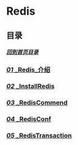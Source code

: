 # Redis

## 目录

##### [回到首页目录](/README.md)

### [_01_ _Redis_介绍](./01_Redis_介绍.md)

### [_02_ _InstallRedis](./02_installRedis.md)

### [_03_ _RedisCommend](./03_RedisCommend.md)

### [_04_ _RedisConf](./04_RedisConf.md)

### [_05_ _RedisTransaction](./05_RedisTransaction.md)
